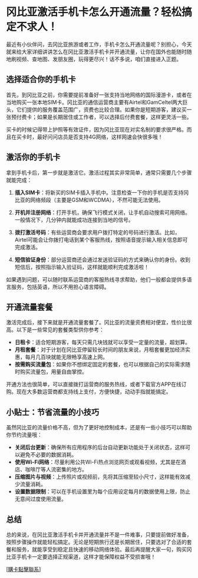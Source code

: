 # 冈比亚激活手机卡怎么开通流量？轻松搞定不求人！

最近有小伙伴问，去冈比亚旅游或者工作，手机卡怎么开通流量呢？别担心，今天就来给大家详细讲讲怎么在冈比亚激活手机卡并开通流量，让你在国外也能随时随地刷视频、查地图、发朋友圈，玩得更尽兴！话不多说，咱们直接进入正题。

## 选择适合你的手机卡

首先，到冈比亚之前，你需要提前准备好一张支持当地网络的国际漫游卡，或者在当地购买一张本地SIM卡。冈比亚的通信运营商主要有Airtel和GamCeltel两大巨头，它们提供的服务覆盖范围广，资费也比较合理。如果你是短期游客，建议买一张预付费卡；如果是长期居住或工作者，可以选择后付费套餐，这样更灵活一些。

买卡的时候记得带上护照等有效证件，因为冈比亚现在对实名制的要求很严格。而且在买卡时，最好问问店员是否支持4G网络，这样网速会快很多哦！

## 激活你的手机卡

拿到手机卡后，第一步就是激活它。激活过程其实非常简单，通常只需要几个步骤就能完成：

1. **插入SIM卡**：将新买的SIM卡插入手机中。注意检查一下你的手机是否支持冈比亚的网络频段（主要是GSM和WCDMA），不然可能无法使用。

2. **开机并注册网络**：打开手机，确保飞行模式关闭，让手机自动搜索可用网络。一般情况下，几分钟内就能成功连接到当地的信号。

3. **拨打激活号码**：有些运营商会要求用户拨打特定的号码进行激活。比如，Airtel可能会让你拨打电话到某个客服热线，按照语音提示输入相关信息即可完成激活。

4. **短信验证身份**：部分运营商还会通过发送验证码的方式来确认你的身份。收到短信后，按照指示输入验证码，这样就能顺利完成激活啦！

如果遇到问题，可以随时联系运营商的客服热线寻求帮助，他们一般都会提供多语言服务，包括英语，所以不用担心语言障碍。

## 开通流量套餐

激活完成后，接下来就是开通流量套餐了。冈比亚的流量资费相对便宜，性价比很高。以下是一些常见的套餐类型供你参考：

- **日租卡**：适合短期游客，每天只需几块钱就可以享受一定量的流量，超划算。
- **月租套餐**：对于计划在冈比亚停留较长时间的朋友来说，月租套餐更加经济实惠，每月几百块就能无限畅享高速上网。
- **按需购买流量包**：如果你不想绑定固定的套餐，也可以根据自己的实际需求随时购买流量包，用量自由掌控。

开通方法也很简单，可以直接拨打运营商的服务热线，或者下载官方APP在线订购。现在大多数运营商都支持线上支付，方便快捷，动动手指就能搞定。

## 小贴士：节省流量的小技巧

虽然冈比亚的流量价格不高，但为了更好地控制成本，还是有一些小技巧可以帮助你节约流量哦：

- **关闭后台更新**：确保所有应用程序的后台自动更新功能处于关闭状态，这样可以避免不必要的数据消耗。
- **使用Wi-Fi网络**：尽量利用公共Wi-Fi热点浏览网页或观看视频，尤其是在酒店、咖啡厅等人流密集的地方。
- **压缩图片与视频**：上传照片或视频前，先将其压缩至较小尺寸，这样能有效减少流量消耗。
- **设置数据限制**：可以在手机设置里为每个应用设定每月的数据使用上限，防止无意间过度使用流量。

## 总结

总的来说，在冈比亚激活手机卡并开通流量并不是一件难事，只要提前做好准备，按照步骤操作就能轻松搞定。无论是短期旅行还是长期居住，只要选对了合适的套餐和服务，就能享受到稳定且快速的移动网络体验。最后再提醒大家一句，购买冈比亚手机卡一定要选择正规渠道，这样才能保障权益不受损害哦！

[[購卡點擊聯系](https://t.me/s/esim1088)]